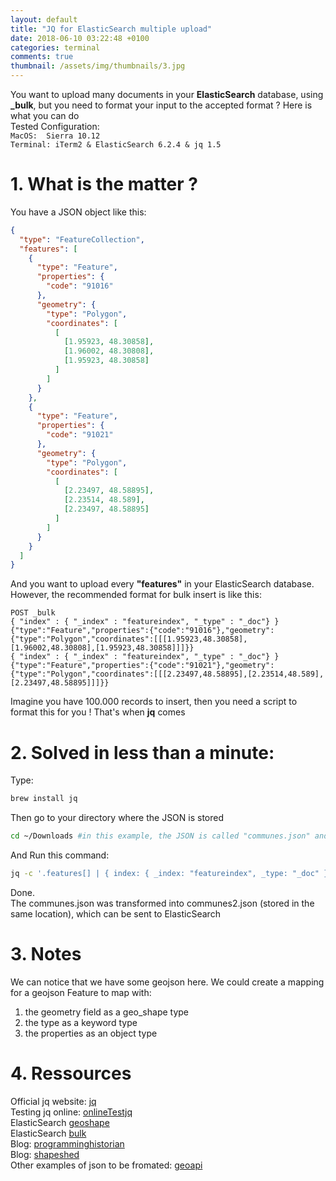 ```yaml
---
layout: default
title: "JQ for ElasticSearch multiple upload"
date: 2018-06-10 03:22:48 +0100
categories: terminal
comments: true
thumbnail: /assets/img/thumbnails/3.jpg
---
```


You want to upload many documents in your **ElasticSearch** database, using **\_bulk**, but you need to format your input to the accepted format ? Here is what you can do  
Tested Configuration:  
`MacOS:  Sierra 10.12`  
`Terminal: iTerm2 & ElasticSearch 6.2.4 & jq 1.5`

# 1. What is the matter ?

You have a JSON object like this:

```json
{
  "type": "FeatureCollection",
  "features": [
    {
      "type": "Feature",
      "properties": {
        "code": "91016"
      },
      "geometry": {
        "type": "Polygon",
        "coordinates": [
          [
            [1.95923, 48.30858],
            [1.96002, 48.30808],
            [1.95923, 48.30858]
          ]
        ]
      }
    },
    {
      "type": "Feature",
      "properties": {
        "code": "91021"
      },
      "geometry": {
        "type": "Polygon",
        "coordinates": [
          [
            [2.23497, 48.58895],
            [2.23514, 48.589],
            [2.23497, 48.58895]
          ]
        ]
      }
    }
  ]
}
```

And you want to upload every **"features"** in your ElasticSearch database. However, the recommended format for bulk insert is like this:

```es
POST _bulk
{ "index" : { "_index" : "featureindex", "_type" : "_doc"} }
{"type":"Feature","properties":{"code":"91016"},"geometry":{"type":"Polygon","coordinates":[[[1.95923,48.30858],[1.96002,48.30808],[1.95923,48.30858]]]}}
{ "index" : { "_index" : "featureindex", "_type" : "_doc"} }
{"type":"Feature","properties":{"code":"91021"},"geometry":{"type":"Polygon","coordinates":[[[2.23497,48.58895],[2.23514,48.589],[2.23497,48.58895]]]}}
```

Imagine you have 100.000 records to insert, then you need a script to format this for you ! That's when **jq** comes

# 2. Solved in less than a minute:

Type:

```bash
brew install jq
```

Then go to your directory where the JSON is stored

```bash
cd ~/Downloads #in this example, the JSON is called "communes.json" and stored in the Downloads folder
```

And Run this command:

```bash
jq -c '.features[] | { index: { _index: "featureindex", _type: "_doc" } }, .' communes.json > communes2.json
```

Done.  
The communes.json was transformed into communes2.json (stored in the same location), which can be sent to ElasticSearch

# 3. Notes

We can notice that we have some geojson here. We could create a mapping for a geojson Feature to map with:

1.  the geometry field as a geo_shape type
2.  the type as a keyword type
3.  the properties as an object type

# 4. Ressources

Official jq website: [jq][jq]  
Testing jq online: [onlineTestjq][onlineTestjq]  
ElasticSearch [geoshape][geoshape]  
ElasticSearch [bulk][bulk]  
Blog: [programminghistorian][jsonandjq]  
Blog: [shapeshed][transformjs]  
Other examples of json to be fromated: [geoapi][geoapi]

[jq]: https://stedolan.github.io/jq/
[onlineTestjq]: https://jqplay.org/#
[geoshape]: https://www.elastic.co/guide/en/elasticsearch/reference/current/geo-shape.html
[bulk]: https://www.elastic.co/guide/en/elasticsearch/reference/current/docs-bulk.html
[jsonandjq]: https://programminghistorian.org/en/lessons/json-and-jq
[transformjs]: https://shapeshed.com/jq-json/#how-to-transform-json
[geoapi]: https://api.gouv.fr/api/api-geo.html
